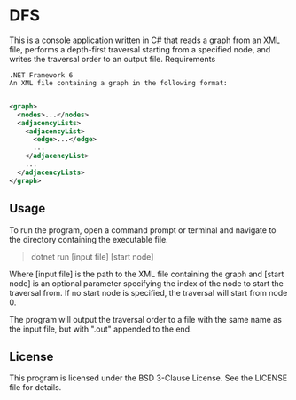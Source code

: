 # DFS

This is a console application written in C# that reads a graph from an XML file, performs a depth-first traversal starting from a specified node, and writes the traversal order to an output file.
Requirements

    .NET Framework 6
    An XML file containing a graph in the following format:
```xml

<graph>
  <nodes>...</nodes>
  <adjacencyLists>
    <adjacencyList>
      <edge>...</edge>
      ...
    </adjacencyList>
    ...
  </adjacencyLists>
</graph>
```

## Usage

To run the program, open a command prompt or terminal and navigate to the directory containing the executable file.

> dotnet run [input file] [start node]

Where [input file] is the path to the XML file containing the graph and [start node] is an optional parameter specifying the index of the node to start the traversal from. If no start node is specified, the traversal will start from node 0.

The program will output the traversal order to a file with the same name as the input file, but with ".out" appended to the end.
## License

This program is licensed under the BSD 3-Clause License. See the LICENSE file for details.